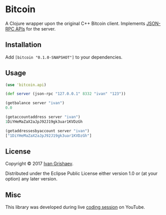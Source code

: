# Bitcoin

[api-wiki]:https://bitcoin.org/en/developer-reference#rpcs

A Clojure wrapper upon the original C++ Bitcoin client. Implements [JSON-RPC
APIs][api-wiki] for the server.

## Installation

Add `[bitcoin "0.1.0-SNAPSHOT"]` to your dependencies.

## Usage

```clojure
(use 'bitcoin.api)

(def server (json-rpc "127.0.0.1" 8332 "ivan" "123"))

(getbalance server "ivan")
0.0

(getaccountaddress server "ivan")
1DiYHeMaZaX2aJpJ92J19gk3uar1KVDzGh

(getaddressesbyaccount server "ivan")
["1DiYHeMaZaX2aJpJ92J19gk3uar1KVDzGh"]

```

## License

[homepage]:http://grishaev.me/

Copyright © 2017 [Ivan Grishaev][homepage].

Distributed under the Eclipse Public License either version 1.0 or (at
your option) any later version.


## Misc

This library was developed during live [coding session][stream-1] on YouTube.

[stream-1]:https://www.youtube.com/watch?v=JtKmeTZNT7w
